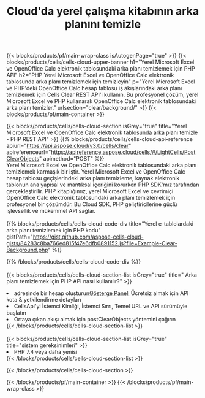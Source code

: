 ﻿---
title:  Cloud'da yerel çalışma kitabının arka planını temizle
description: Microsoft Excel ve OpenOffice Calc üzerinde arka planı temizlemek için Bulut API'leri ve SDK'lar. Cells Cloud API ile yerel e-tablolardaki arka planı temizleyin. SDK, geliştirme dili türlerini destekler. Android, C#, Go, Java, NodeJS, Perl, PHP, Python, Ruby ve Swift'i içerir.
url: /tr/php/clear/background/
---
{{< blocks/products/pf/main-wrap-class isAutogenPage="true" >}}
{{< blocks/products/cells/cells-cloud-upper-banner h1="Yerel Microsoft Excel ve OpenOffice Calc elektronik tablosundaki arka planı temizlemek için PHP API" h2="PHP Yerel Microsoft Excel ve OpenOffice Calc elektronik tablosunda arka planı temizlemek için temizleyin" p="Yerel Microsoft Excel ve PHP\'deki OpenOffice Calc hesap tablosu iş akışlarındaki arka planı temizlemek için Cells Clear REST API\'i kullanın. Bu profesyonel çözüm, yerel Microsoft Excel ve PHP kullanarak OpenOffice Calc elektronik tablosundaki arka planı temizler." urlsection="clear/background/" >}}
{{< blocks/products/pf/main-container >}}

{{< blocks/products/cells/cells-cloud-section isGrey="true" title="Yerel Microsoft Excel ve OpenOffice Calc elektronik tablosunda arka planı temizle - PHP REST API" >}}
{{% blocks/products/cells/cells-cloud-api-reference apiurl="https://api.aspose.cloud/v3.0/cells/clear" apireferenceurl="https://apireference.aspose.cloud/cells/#/LightCells/PostClearObjects" apimethod="POST" %}}
<br/>
Yerel Microsoft Excel ve OpenOffice Calc elektronik tablosundaki arka planı temizlemek karmaşık bir iştir. Yerel Microsoft Excel ve OpenOffice Calc hesap tablosu geçişlerindeki arka planı temizleme, kaynak elektronik tablonun ana yapısal ve mantıksal içeriğini korurken PHP SDK'mız tarafından gerçekleştirilir. PHP kitaplığımız, yerel Microsoft Excel ve çevrimiçi OpenOffice Calc elektronik tablosundaki arka planı temizlemek için profesyonel bir çözümdür. Bu Cloud SDK, PHP geliştiricilerine güçlü işlevsellik ve mükemmel API sağlar.
<br/>
<br/>
{{% blocks/products/cells/cells-cloud-code-div title="Yerel e-tablolardaki arka planı temizlemek için PHP kodu" gistPath="https://gist.github.com/aspose-cells-cloud-gists/84283c8ba766ed815f47e6dfb0891152.js?file=Example-Clear-Background.php" %}}
  
{{% /blocks/products/cells/cells-cloud-code-div %}}
<br/>
<br/>
{{< blocks/products/cells/cells-cloud-section-list isGrey="true" title=" Arka planı temizlemek için PHP API nasıl kullanılır?" >}}
<li> adresinde bir hesap oluşturun<a href="https://dashboard.aspose.cloud/">Gösterge Paneli</a> Ücretsiz almak için API kota & yetkilendirme detayları</li>
<li>CellsApi'yi İstemci Kimliği, İstemci Sırrı, Temel URL ve API sürümüyle başlatın</li>
<li>Ortaya çıkan akışı almak için postClearObjects yöntemini çağırın</li>
{{< /blocks/products/cells/cells-cloud-section-list >}}
<br/>
<br/>
{{< blocks/products/cells/cells-cloud-section-list isGrey="true" title="sistem gereksinimleri" >}}
<li>PHP 7.4 veya daha yenisi</li>
{{< /blocks/products/cells/cells-cloud-section-list >}}

{{< /blocks/products/cells/cells-cloud-section >}}

{{< /blocks/products/pf/main-container >}}
{{< /blocks/products/pf/main-wrap-class >}}
